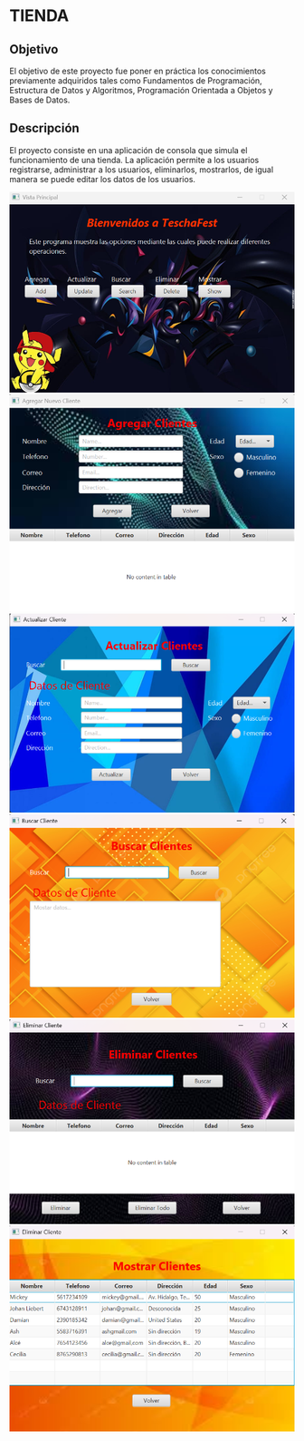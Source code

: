 # TIENDA
## Objetivo
El objetivo de este proyecto fue poner en práctica los conocimientos previamente
adquiridos tales como Fundamentos de Programación, Estructura de Datos y
Algoritmos, Programación Orientada a Objetos y Bases de Datos.

## Descripción
El proyecto consiste en una aplicación de consola que simula el funcionamiento
de una tienda. La aplicación permite a los usuarios registrarse, administrar a los usuarios, 
eliminarlos, mostrarlos, de igual manera se puede editar los datos de los usuarios.

![Interfaz Principal](/Fotos/imagen1.png)
![Agregar Usuario](/Fotos/imagen2.png)
![Actualizar Usuario](/Fotos/imagen3.png)
![Buscar Usuario](/Fotos/imagen4.png)
![Eliminar Usuario](/Fotos/imagen5.png)
![Mostrar Usuarios](/Fotos/imagen6.png)